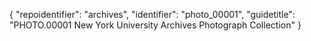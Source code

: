 {
  "repoidentifier": "archives",
  "identifier": "photo_00001",
  "guidetitle": "PHOTO.00001 New York University Archives Photograph Collection"
}